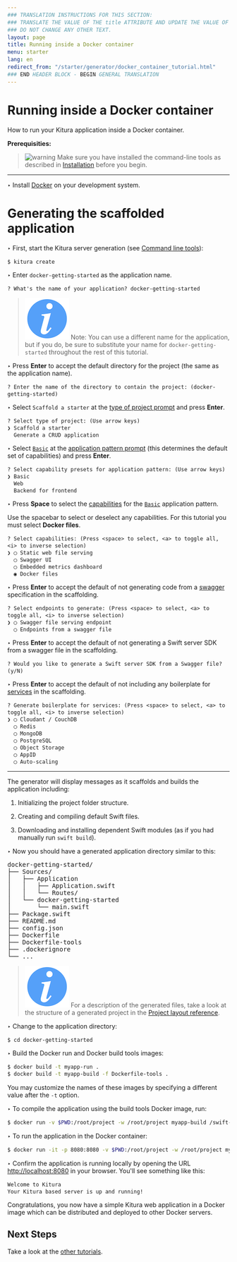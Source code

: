 ```yaml
---
### TRANSLATION INSTRUCTIONS FOR THIS SECTION:
### TRANSLATE THE VALUE OF THE title ATTRIBUTE AND UPDATE THE VALUE OF THE lang ATTRIBUTE.
### DO NOT CHANGE ANY OTHER TEXT.
layout: page
title: Running inside a Docker container
menu: starter
lang: en
redirect_from: "/starter/generator/docker_container_tutorial.html"
### END HEADER BLOCK - BEGIN GENERAL TRANSLATION
---
```


<div class="titleBlock">
	<h1>Running inside a Docker container</h1>
	<p>How to run your Kitura application inside a Docker container.</p>
</div>

**Prerequisities:**

> ![warning] Make sure you have installed the command-line tools as described in
> [Installation](installation.html) before you begin.

---

<span class="arrow">&#8227;</span> Install [Docker](http://www.docker.com/products/docker) on your development system.

# Generating the scaffolded application

<span class="arrow">&#8227;</span> First, start the Kitura server generation (see [Command line tools](command_line_tools.html)):

    $ kitura create

<span class="arrow">&#8227;</span> Enter `docker-getting-started` as the application name.

    ? What's the name of your application? docker-getting-started

> ![info] Note: You can use a different name for the application, but if you do, be sure to substitute your name for `docker-getting-started` throughout the rest of this tutorial.

<span class="arrow">&#8227;</span> Press **Enter** to accept the default directory for the project (the same as the application name).

    ? Enter the name of the directory to contain the project: (docker-getting-started)

<span class="arrow">&#8227;</span> Select `Scaffold a starter` at the [type of project prompt](prompts.html#project-type-prompt) and press **Enter**.

    ? Select type of project: (Use arrow keys)
    ❯ Scaffold a starter
      Generate a CRUD application

<span class="arrow">&#8227;</span> Select [`Basic`](prompts.html#basic-pattern) at the [application pattern prompt](prompts.html#application-pattern-prompt) (this determines the default set of capabilities) and press **Enter**.

    ? Select capability presets for application pattern: (Use arrow keys)
    ❯ Basic
      Web
      Backend for frontend

<span class="arrow">&#8227;</span> Press **Space** to select the [capabilities](core_concepts.html#capabilities) for the [`Basic`](prompts.html#basic-pattern) application pattern.

Use the spacebar to select or deselect any capabilities. For this tutorial you must select **Docker files**.

    ? Select capabilities: (Press <space> to select, <a> to toggle all, <i> to inverse selection)
    ❯ ◯ Static web file serving
      ◯ Swagger UI
      ◯ Embedded metrics dashboard
      ◉ Docker files

<span class="arrow">&#8227;</span> Press **Enter** to accept the default of not generating code from a [swagger](core_concepts.html#endpoints-from-swagger-file) specification in the scaffolding.

    ? Select endpoints to generate: (Press <space> to select, <a> to toggle all, <i> to inverse selection)
    ❯ ◯ Swagger file serving endpoint
      ◯ Endpoints from a swagger file

<span class="arrow">&#8227;</span> Press **Enter** to accept the default of not generating a Swift server SDK from a swagger file in the scaffolding.

    ? Would you like to generate a Swift server SDK from a Swagger file? (y/N)

<span class="arrow">&#8227;</span> Press **Enter** to accept the default of not including any boilerplate for [services](core_concepts.html#services) in the scaffolding.

    ? Generate boilerplate for services: (Press <space> to select, <a> to toggle all, <i> to inverse selection)
    ❯ ◯ Cloudant / CouchDB
      ◯ Redis
      ◯ MongoDB
      ◯ PostgreSQL
      ◯ Object Storage
      ◯ AppID
      ◯ Auto-scaling
---

The generator will display messages as it scaffolds and builds the application including:

1.  Initializing the project folder structure.

1.  Creating and compiling default Swift files.

1.  Downloading and installing dependent Swift modules (as if you had manually run `swift build`).

<span class="arrow">&#8227;</span> Now you should have a generated application directory similar to this:
<pre>
docker-getting-started/
├── Sources/
│   ├── Application
│   │   ├── Application.swift
│   │   └── Routes/
│   └── docker-getting-started
│       └── main.swift
├── Package.swift
├── README.md
├── config.json
├── Dockerfile
├── Dockerfile-tools
├── .dockerignore
└── ...
</pre>

> ![info] For a description of the generated files, take a look at the structure of a generated project in the [Project layout reference](project_layout_reference.html).

<span class="arrow">&#8227;</span> Change to the application directory:

    $ cd docker-getting-started

<span class="arrow">&#8227;</span> Build the Docker run and Docker build tools images:

```bash
$ docker build -t myapp-run .
$ docker build -t myapp-build -f Dockerfile-tools .
```

You may customize the names of these images by specifying a different value after the `-t` option.

<span class="arrow">&#8227;</span> To compile the application using the build tools Docker image, run:

```bash
$ docker run -v $PWD:/root/project -w /root/project myapp-build /swift-utils/tools-utils.sh build release
```

<span class="arrow">&#8227;</span> To run the application in the Docker container:

```bash
$ docker run -it -p 8080:8080 -v $PWD:/root/project -w /root/project myapp-run sh -c .build-ubuntu/release/docker-getting-started
```

<span class="arrow">&#8227;</span> Confirm the application is running locally by opening the URL
[http://localhost:8080](http://localhost:8080) in your browser. You'll see something like this:

    Welcome to Kitura
    Your Kitura based server is up and running!

Congratulations, you now have a simple Kitura web application in a Docker image which can be distributed and deployed to other Docker servers.

## Next Steps
Take a look at the [other tutorials](../generator.html#tutorials).



[info]: ../../../assets/info-blue.png
[tip]: ../../../assets/lightbulb-yellow.png
[warning]: ../../../assets/warning-red.png
